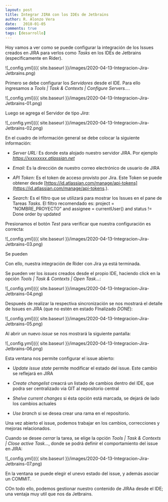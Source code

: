 ```yaml
---
layout: post
title: Integrar JIRA con los IDEs de Jetbrains
author: R. Alonzo Vera
date:   2018-01-05
comments: true
tags: [desarrollo]
---
```


Hoy vamos a ver como se puede configurar la integración de los Issues creados en JIRA para verlos como *Tasks* en los IDEs de Jetbrains (especificamente en Rider).

![_config.yml]({{ site.baseurl }}/images/2020-04-13-Integracion-Jira-Jetbrains.png)

Primero se debe configurar los *Servidores* desde el IDE. Para ello ingresamos a *Tools | Task & Contexts | Configure Servers...*.

![_config.yml]({{ site.baseurl }}/images/2020-04-13-Integracion-Jira-Jetbrains-01.png)

Luego se agrega el Servidor de tipo *Jira*:

![_config.yml]({{ site.baseurl }}/images/2020-04-13-Integracion-Jira-Jetbrains-02.png)

En el cuadro de información general se debe colocar la siguiente información:

 - *Server URL:* Es donde esta alojado nuestro servidor JIRA. Por ejemplo _https://xxxxxxxx.atlassian.net_

 - *Email:* Es la dirección de nuestro correo electrónico de usuario de JIRA

 - *API Token:* Es el token de acceso provisto por Jira. Este Token se puede obtener desde [https://id.atlassian.com/manage/api-tokens](https://id.atlassian.com/manage/api-tokens.).

 - *Search:* Es el filtro que se utilizará para mostrar los Issues en el pane de Tareas _Tasks_. El filtro recomendado es: project = "NOMBRE_PROYECTO" and assignee = currentUser() and status != Done order by updated

Presionamos el botón *Test* para verificar que nuestra configuración es correcta:

![_config.yml]({{ site.baseurl }}/images/2020-04-13-Integracion-Jira-Jetbrains-03.png)

Se pueden 

Con ello, nuestra integración de Rider con Jira ya está terminada.

Se pueden ver los _issues_ creados desde el propio IDE, haciendo click en la opción *Tools | Task & Contexts | Open Task...*:

![_config.yml]({{ site.baseurl }}/images/2020-04-13-Integracion-Jira-Jetbrains-04.png)

Despueés de realizar la respectiva sincronización se nos mostrará el detalle de Issues en JIRA (que no estén en estado FInalizado _DONE_):

![_config.yml]({{ site.baseurl }}/images/2020-04-13-Integracion-Jira-Jetbrains-05.png)

Al abrir un nuevo _issue_ se nos mostrará la siguiente pantalla:

![_config.yml]({{ site.baseurl }}/images/2020-04-13-Integracion-Jira-Jetbrains-06.png)

Esta ventana nos permite configurar el issue abierto:

 - *Update issue state* permite modificar el estado del issue. Este cambio se reflejará en JIRA

 - *Create changelist* creacrá un listado de cambios dentro del IDE, que podra ser centralizado via GIT al repositorio central

 - *Shelve current changes* si ésta opción está marcada, se dejará de lado los cambios actuales

 - *Use branch* si se desea crear una rama en el repositorio.

Una vez abierto el issue, podemos trabajar en los cambios, correcciones y mejoras relacionados.

Cuando se desee _cerrar_ la tarea, se elige la opción *Tools | Task & Contexts | Close active Task...*, donde se podrá definir el comportamiento del issue en JIRA:

![_config.yml]({{ site.baseurl }}/images/2020-04-13-Integracion-Jira-Jetbrains-07.png)

En la ventana se puede elegir el unevo estado del issue, y además asociar un COMMIT.

COn todo ello, podemos gestionar nuestro contenido de JIRAa desde el IDE; una ventaja muy util que nos da Jetbrains.
